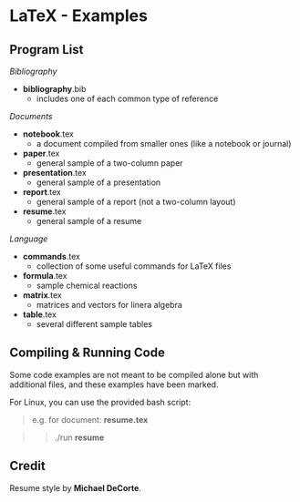 LaTeX - Examples
================

Program List
------------

*Bibliography*

-  **bibliography**.bib
    - includes one of each common type of reference

*Documents*

-  **notebook**.tex
    - a document compiled from smaller ones (like a notebook or journal)
-  **paper**.tex
    - general sample of a two-column paper
-  **presentation**.tex
    - general sample of a presentation
-  **report**.tex
    - general sample of a report (not a two-column layout)
-  **resume**.tex
    - general sample of a resume

*Language*

-  **commands**.tex
    - collection of some useful commands for LaTeX files
-  **formula**.tex
    - sample chemical reactions
-  **matrix**.tex
    - matrices and vectors for linera algebra
-  **table**.tex
    - several different sample tables

Compiling & Running Code
------------------------

Some code examples are not meant to be compiled alone but with additional files, and these examples have been marked.

For Linux, you can use the provided bash script:
>  e.g. for document: **resume.tex**

> > ./run **resume**

Credit
------

Resume style by **Michael DeCorte**.
